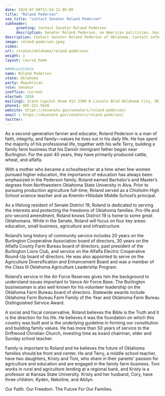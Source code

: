 ```yaml
---
date: 2024-07-08T11:54:12-05:00
title: "Roland Pederson"
seo_title: "contact Senator Roland Pederson"
subheader:
     greeting: Contact Senator Roland Pederson
     description: Senator Roland Pederson, an American politician, has been serving as a member of the Oklahoma Senate from the 19th district since November 2016
description: Contact Senator Roland Pederson of Oklahoma. Contact information for Roland Pederson includes email address, phone number, and mailing address.
image: roland-pederson.jpeg
video:
url: /states/oklahoma/roland-pederson/
weight: 1
layout: course_home

####candidate
name: Roland Pederson
state: Oklahoma
party: Republican
role: Senator
inoffice: current
elected: 2016
mailing1: State Capitol Room 413 2300 N Lincoln Blvd Oklahoma City, OK 73105
phone1: 405-521-5630
website: https://oksenate.gov/senators/roland-pederson/
email : https://oksenate.gov/senators/roland-pederson/
twitter:
---
```

As a second-generation farmer and educator, Roland Pederson is a man of faith, integrity, and family—values he lives out in his daily life. He has spent the majority of his professional life, together with his wife Terry, building a family farm business that his Danish immigrant father began near Burlington. For the past 40 years, they have primarily produced cattle, wheat, and alfalfa.

With a mother who became a schoolteacher at a time when few women pursued higher education, the importance of education has always been emphasized in the Pederson family. Roland earned Bachelor’s and Master’s degrees from Northwestern Oklahoma State University in Alva. Prior to pursuing production agriculture full-time, Roland served as a Chisholm High School science teacher and as Kremlin-Hillsdale Middle School’s principal.

As a lifelong resident of Senate District 19, Roland is dedicated to serving the interests and protecting the freedoms of Oklahoma families. Pro-life and pro-second amendment, Roland knows District 19 is home to some great Oklahomans. While in the Senate, Roland will focus on four key areas: education, small business, agriculture and infrastructure.

Roland’s long history of community service includes 20 years on the Burlington Cooperative Association board of directors, 30 years on the Alfalfa County Farm Bureau board of directors, past president of the Burlington Lions Club, and service on the Alfalfa Electric Cooperative Round-Up board of directors. He was also appointed to serve on the Agriculture Diversification and Enhancement Board and was a member of the Class III Oklahoma Agriculture Leadership Program.

Roland’s service in the Air Force Reserves gives him the background to understand issues important to Vance Air Force Base. The Burlington businessman is also well known for his volunteer leadership on the Oklahoma Farm Bureau board of directors. Statewide awards include Oklahoma Farm Bureau Farm Family of the Year and Oklahoma Farm Bureau Distinguished Service Award.

A social and fiscal conservative, Roland believes the Bible is the Truth and it is the direction for his life. He believes it was the foundation on which this country was built and is the underlying guideline in forming our constitution and building family values. He has more than 50 years of service to the Driftwood Christian Church, investing time as board chairman, elder and Sunday school teacher.

Family is important to Roland and he believes the future of Oklahoma families should be front and center. He and Terry, a middle school teacher, have two daughters, Kristy and Toni, who share in their parents’ passion for agriculture and education and are engaged in the family farm business. Toni works in rural and agriculture lending at a regional bank, and Kristy is a professor at Kansas State University. Kristy and her husband, Cory, have three children, Kyden, Nekoline, and Abilyn.

Our Faith. Our Freedom. The Future For Our Families.
